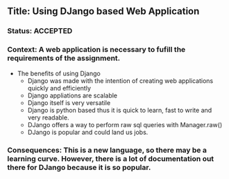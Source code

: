 ## Title: Using DJango based Web Application  
### Status: ACCEPTED 
### Context: A web application is necessary to fufill the requirements of the assignment.
* The benefits of using Django 
  * Django was made with the intention of creating web applications quickly and efficiently 
  * Django appliations are scalable
  * Django itself is very versatile 
  * Django is python based thus it is quick to learn, fast to write and very readable.
  * DJango offers a way to perform raw sql queries with Manager.raw() 
  * DJango is popular and could land us jobs. 
 ### Consequences: This is a new language, so there may be a learning curve. However, there is a lot of documentation out there for DJango because it is so popular. 
